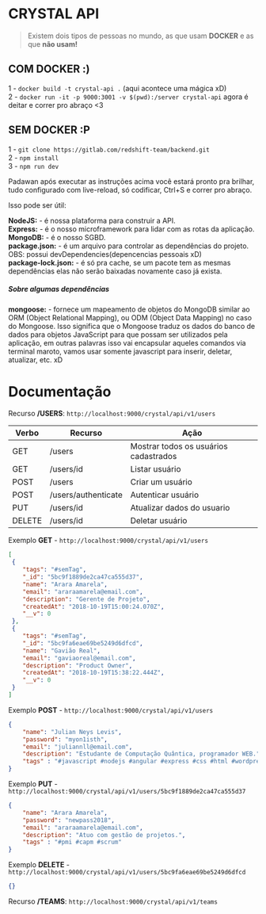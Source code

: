 # CRYSTAL API

 >Existem dois tipos de pessoas no mundo, as que usam **DOCKER** e as que **não usam!**

## COM DOCKER :)
1 - `docker build -t crystal-api .` (aqui acontece uma mágica xD) <br>
2 - `docker run -it -p 9000:3001 -v $(pwd):/server crystal-api` agora é deitar e correr pro abraço <3 <br>

## SEM DOCKER :P
 1 - `git clone https://gitlab.com/redshift-team/backend.git`<br> 
 2 - `npm install`<br>
 3 - `npm run dev`<br>

Padawan após executar as instruções acima você estará pronto pra brilhar, tudo configurado com live-reload, só codificar, Ctrl+S e correr pro abraço.

Isso pode ser útil:

**NodeJS:** - é nossa plataforma para construir a API.<br>
**Express:** - é o nosso microframework para lidar com as rotas da aplicação.<br>
**MongoDB:** - é o nosso SGBD.<br>
**package.json:** - é um arquivo para controlar as dependências do projeto. OBS: possui devDependencies(depencencias pessoais xD)<br>
**package-lock.json:** - é só pra cache, se um pacote tem as mesmas dependências elas não serão baixadas novamente caso já exista.<br>

##### Sobre algumas dependências
**mongoose:** - fornece um mapeamento de objetos do MongoDB similar ao ORM (Object Relational Mapping), ou ODM (Object Data Mapping) no caso do Mongoose. Isso significa que o Mongoose traduz os dados do banco de dados para objetos JavaScript para que possam ser utilizados pela aplicação, em outras palavras isso vai encapsular aqueles comandos via terminal maroto, vamos usar somente javascript para inserir, deletar, atualizar, etc. xD

# Documentação

Recurso **/USERS**: `http://localhost:9000/crystal/api/v1/users`

| Verbo | Recurso | Ação  |
|-------|--------------|-------|
| GET   |/users        | Mostrar todos os usuários cadastrados|
| GET   |/users/id     | Listar usuário |
| POST  |/users        | Criar um usuário |
| POST  |/users/authenticate    | Autenticar usuário |
| PUT  |/users/id    | Atualizar dados do usuario |
| DELETE  |/users/id    | Deletar usuário |

Exemplo **GET** - `http://localhost:9000/crystal/api/v1/users`
```json
[
 {
    "tags": "#semTag",
    "_id": "5bc9f1889de2ca47ca555d37",
    "name": "Arara Amarela",
    "email": "araraamarela@email.com",
    "description": "Gerente de Projeto",
    "createdAt": "2018-10-19T15:00:24.070Z",
    "__v": 0
 },
 {
    "tags": "#semTag",
    "_id": "5bc9fa6eae69be5249d6dfcd",
    "name": "Gavião Real",
    "email": "gaviaoreal@email.com",
    "description": "Product Owner",
    "createdAt": "2018-10-19T15:38:22.444Z",
    "__v": 0
 }
]
```
Exemplo **POST** - `http://localhost:9000/crystal/api/v1/users`
```json
{
    "name": "Julian Neys Levis",
    "password": "myon1isth",
    "email": "juliannll@email.com",
    "description": "Estudante de Computação Quântica, programador WEB.",
    "tags" : "#javascript #nodejs #angular #express #css #html #wordpress"
}
```
Exemplo **PUT** - `http://localhost:9000/crystal/api/v1/users/5bc9f1889de2ca47ca555d37`
```json
{
    "name": "Arara Amarela",
    "password": "newpass2018",
    "email": "araraamarela@email.com",
    "description": "Atuo com gestão de projetos.",
    "tags" : "#pmi #capm #scrum"
}
```
Exemplo **DELETE** - `http://localhost:9000/crystal/api/v1/users/5bc9fa6eae69be5249d6dfcd`
```json
{}
```
Recurso **/TEAMS**: `http://localhost:9000/crystal/api/v1/teams`